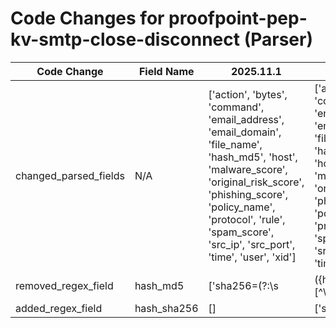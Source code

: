 # Code Changes for proofpoint-pep-kv-smtp-close-disconnect (Parser)

| Code Change | Field Name | 2025.11.1 | 2025.12.1 |
|-------------|------------|-----------|------------|
| changed_parsed_fields | N/A | ['action', 'bytes', 'command', 'email_address', 'email_domain', 'file_name', 'hash_md5', 'host', 'malware_score', 'original_risk_score', 'phishing_score', 'policy_name', 'protocol', 'rule', 'spam_score', 'src_ip', 'src_port', 'time', 'user', 'xid'] | ['action', 'bytes', 'command', 'email_address', 'email_domain', 'file_name', 'hash_sha256', 'host', 'malware_score', 'original_risk_score', 'phishing_score', 'policy_name', 'protocol', 'rule', 'spam_score', 'src_ip', 'src_port', 'time', 'user', 'xid'] |
| removed_regex_field | hash_md5 | ['sha256=(?:\s|({hash_md5}[^\s]+))\s'] | [] |
| added_regex_field | hash_sha256 | [] | ['sha256=(?:\s|({hash_sha256}[^\s]+))\s'] |
